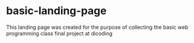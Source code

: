 # basic-landing-page
This landing page was created for the purpose of collecting the basic web programming class final project at dicoding
